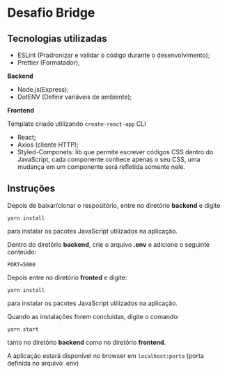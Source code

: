 # Desafio Bridge

## Tecnologias utilizadas

  - ESLint (Pradronizar e validar o código durante o desenvolvimento);
  - Prettier (Formatador);

**Backend**

  - Node.js(Express);
  - DotENV (Definir variáveis de ambiente);

**Frontend**

  Template criado utilizando `create-react-app` CLI
  - React;
  - Axios (cliente HTTP);
  - Styled-Componets: lib que permite escrever códigos CSS dentro do JavaScript,
    cada componente conhece apenas o seu CSS, uma mudança em um componente será 
    refletida somente nele.

## Instruções

Depois de baixar/clonar o respositório, entre no diretório **backend** e digite

`yarn install`

para instalar os pacotes JavaScript utilizados na aplicação.

Dentro do diretório **backend**, crie o arquivo **.env** e adicione o seguinte conteúdo:

```
PORT=5000

```

Depois entre no diretório **fronted** e digite:

`yarn install`

para instalar os pacotes JavaScript utilizados na aplicação.


Quando as instalações forem concluídas, digite o comando:

`yarn start`

tanto no diretório **backend** como no diretório **frontend**.

A aplicação estará disponível no browser em `localhost:porta`
(porta definida no arquivo .env)